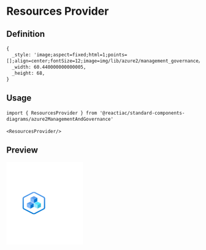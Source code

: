 # Resources Provider

## Definition

```
{
  _style: 'image;aspect=fixed;html=1;points=[];align=center;fontSize=12;image=img/lib/azure2/management_governance/Resources_Provider.svg;strokeColor=none;',
  _width: 60.440000000000005,
  _height: 68,
}
```

## Usage

```
import { ResourcesProvider } from '@reactiac/standard-components-diagrams/azure2ManagementAndGovernance'

<ResourcesProvider/>
```

## Preview

<img src="./resources-provider.png" width="200"/>
